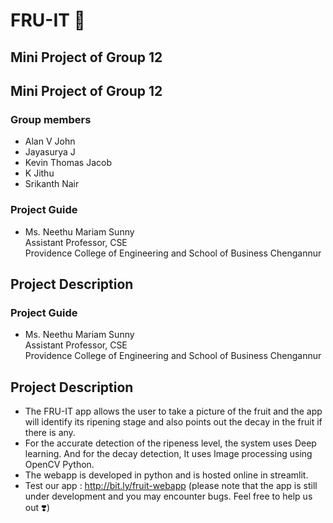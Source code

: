 # FRU-IT 🍎

## Mini Project of Group 12

## Mini Project of Group 12

### Group members

- Alan V John
- Jayasurya J
- Kevin Thomas Jacob
- K Jithu
- Srikanth Nair

### Project Guide

- Ms. Neethu Mariam Sunny <br>
  Assistant Professor, CSE <br>
  Providence College of Engineering and School of Business Chengannur

## Project Description

### Project Guide

- Ms. Neethu Mariam Sunny <br>
  Assistant Professor, CSE <br>
  Providence College of Engineering and School of Business Chengannur

## Project Description

- The FRU-IT app allows the user to take a picture of the fruit and the app will identify its ripening stage and also points out the decay in the fruit if there is any.
- For the accurate detection of the ripeness level, the system uses Deep learning. And for the decay detection, It uses Image processing using OpenCV Python.
- The webapp is developed in python and is hosted online in streamlit.
- Test our app : http://bit.ly/fruit-webapp (please note that the app is still under development and you may encounter bugs. Feel free to help us out ❣️)

